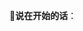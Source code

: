 🎤**说在开始的话**：

 <!-- ✨ 一直想要系统地整理一下自己所学的前端知识，一方面可以巩固自己已经学得到的知识，另一方面也能了解到自身的知识盲区。  
 ✨ 所以就做了个脑图，这个脑图还只是很初级的样子，之后会随着自己的不断学习而更新。慢慢让它变得越来越月半🤣  
![前端体系](../../.vuepress/imgs/blog/mind.png)  
🐷冲冲冲🐖💨  -->

